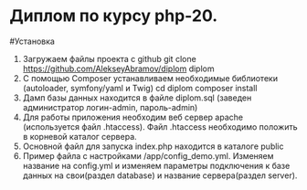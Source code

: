 # Диплом по курсу php-20.
#Установка
1. Загружаем файлы проекта с github
git clone https://github.com/AlekseyAbramov/diplom diplom
2. С помощью Composer устанавливаем необходимые библиотеки (autoloader, symfony/yaml и Twig)
cd diplom
composer install
3. Дамп базы данных находится в файле diplom.sql (заведен администратор логин-admin, пароль-admin)
4. Для работы приложения необходим веб сервер apache (используется файл .htaccess). Файл .htaccess 
   необходимо положить в корневой каталог сервера.
5. Основной файл для запуска index.php находится в каталоге public
6. Пример файла с настройками /app/config_demo.yml. Изменяем название на config.yml и 
   изменяем параметры подключения к базе данных на свои(раздел database) и название сервера(раздел server).
